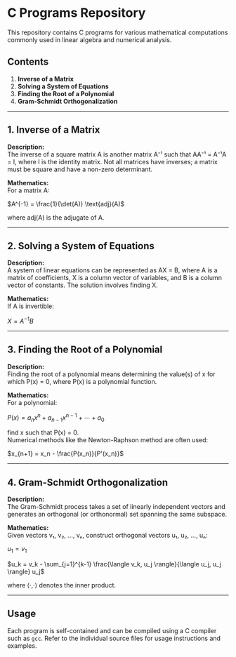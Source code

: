 # C Programs Repository

This repository contains C programs for various mathematical computations commonly used in linear algebra and numerical analysis.

## Contents

1. **Inverse of a Matrix**
2. **Solving a System of Equations**
3. **Finding the Root of a Polynomial**
4. **Gram-Schmidt Orthogonalization**

---

## 1. Inverse of a Matrix

**Description:**  
The inverse of a square matrix A is another matrix A⁻¹ such that AA⁻¹ = A⁻¹A = I, where I is the identity matrix. Not all matrices have inverses; a matrix must be square and have a non-zero determinant.

**Mathematics:**  
For a matrix A:

$A^{-1} = \frac{1}{\det(A)} \text{adj}(A)$

where adj(A) is the adjugate of A.

---

## 2. Solving a System of Equations

**Description:**  
A system of linear equations can be represented as AX = B, where A is a matrix of coefficients, X is a column vector of variables, and B is a column vector of constants. The solution involves finding X.

**Mathematics:**  
If A is invertible:

$X = A^{-1}B$

---

## 3. Finding the Root of a Polynomial

**Description:**  
Finding the root of a polynomial means determining the value(s) of x for which P(x) = 0, where P(x) is a polynomial function.

**Mathematics:**  
For a polynomial:

$P(x) = a_nx^n + a_{n-1}x^{n-1} + \cdots + a_0$

find x such that P(x) = 0.  
Numerical methods like the Newton-Raphson method are often used:

$x_{n+1} = x_n - \frac{P(x_n)}{P'(x_n)}$

---

## 4. Gram-Schmidt Orthogonalization

**Description:**  
The Gram-Schmidt process takes a set of linearly independent vectors and generates an orthogonal (or orthonormal) set spanning the same subspace.

**Mathematics:**  
Given vectors v₁, v₂, ..., vₙ, construct orthogonal vectors u₁, u₂, ..., uₙ:

$u_1 = v_1$

$u_k = v_k - \sum_{j=1}^{k-1} \frac{\langle v_k, u_j \rangle}{\langle u_j, u_j \rangle} u_j$

where ⟨·,·⟩ denotes the inner product.

---

## Usage

Each program is self-contained and can be compiled using a C compiler such as `gcc`. Refer to the individual source files for usage instructions and examples.